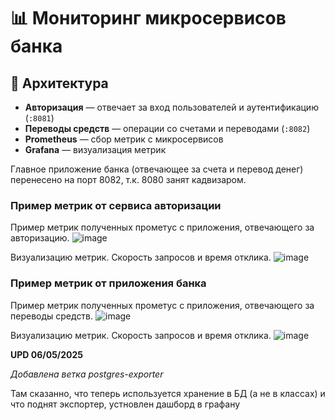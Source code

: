 # 📊 Мониторинг микросервисов банка

## 🏦 Архитектура

- **Авторизация** — отвечает за вход пользователей и аутентификацию (`:8081`)
- **Переводы средств** — операции со счетами и переводами (`:8082`)
- **Prometheus** — сбор метрик с микросервисов
- **Grafana** — визуализация метрик

Главное приложение банка (отвечающее за счета и перевод денег) перенесено на порт 8082, т.к. 8080 занят кадвизаром.

### Пример метрик от сервиса авторизации
Пример метрик полученных прометус с приложения, отвечающего за авторизацию.
![image](https://github.com/user-attachments/assets/5accdb1b-79b2-4505-ab9a-c7e8eca369fd)

Визуализацию метрик. Скорость запросов и время отклика.
![image](https://github.com/user-attachments/assets/fa1bd261-845a-4f3e-815c-6e1fe23ca132)

### Пример метрик от приложения банка
Пример метрик полученных прометус с приложения, отвечающего за переводы средств.
![image](https://github.com/user-attachments/assets/bccadd07-8c60-47c9-8189-da89d44812f8)

Визуализацию метрик. Скорость запросов и время отклика.
![image](https://github.com/user-attachments/assets/25bf8ee7-6a47-418c-b987-5194517128f6)

**UPD 06/05/2025**

*Добавлена ветка postgres-exporter*

Там сказанно, что теперь используется хранение в БД (а не в классах) и что поднят экспортер, устновлен дашборд в графану
